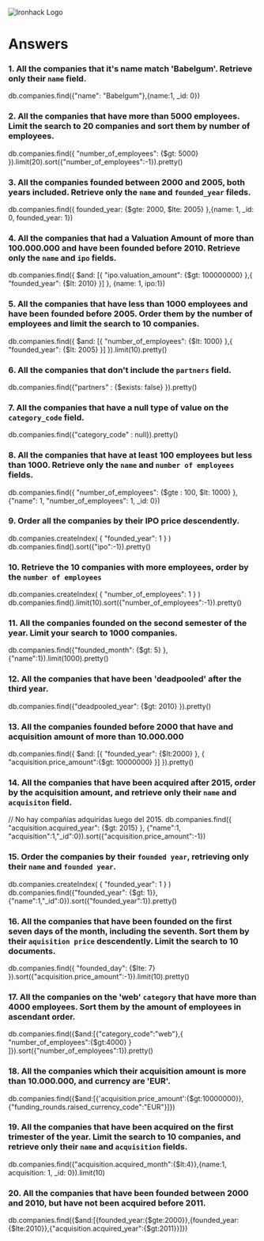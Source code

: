 ![Ironhack Logo](https://i.imgur.com/1QgrNNw.png)

# Answers

### 1. All the companies that it's name match 'Babelgum'. Retrieve only their `name` field.

db.companies.find({"name": "Babelgum"},{name:1, _id: 0})

### 2. All the companies that have more than 5000 employees. Limit the search to 20 companies and sort them by **number of employees**.

db.companies.find({ "number_of_employees": {$gt: 5000} }).limit(20).sort({"number_of_employees":-1}).pretty()

### 3. All the companies founded between 2000 and 2005, both years included. Retrieve only the `name` and `founded_year` fileds.

db.companies.find({ founded_year: {$gte: 2000, $lte: 2005} },{name: 1, _id: 0, founded_year: 1})

### 4. All the companies that had a Valuation Amount of more than 100.000.000 and have been founded before 2010. Retrieve only the `name` and `ipo` fields.

db.companies.find({ $and: [{ "ipo.valuation_amount": {$gt: 100000000} },{ "founded_year": {$lt: 2010} }] }, {name: 1, ipo:1})



### 5. All the companies that have less than 1000 employees and have been founded before 2005. Order them by the number of employees and limit the search to 10 companies.

db.companies.find({ $and: [{ "number_of_employees": {$lt: 1000} },{ "founded_year": {$lt: 2005} }] }).limit(10).pretty()

### 6. All the companies that don't include the `partners` field.

db.companies.find({"partners" : {$exists: false} }).pretty()

### 7. All the companies that have a null type of value on the `category_code` field.

db.companies.find({"category_code" : null}).pretty()

### 8. All the companies that have at least 100 employees but less than 1000. Retrieve only the `name` and `number of employees` fields.

db.companies.find({ "number_of_employees": {$gte : 100, $lt: 1000} }, {"name": 1, "number_of_employees": 1, _id: 0})

### 9. Order all the companies by their IPO price descendently.

db.companies.createIndex( { "founded_year": 1 } )
db.companies.find().sort({"ipo":-1}).pretty()


### 10. Retrieve the 10 companies with more employees, order by the `number of employees`

db.companies.createIndex( { "number_of_employees": 1 } )
db.companies.find().limit(10).sort({"number_of_employees":-1}).pretty()

### 11. All the companies founded on the second semester of the year. Limit your search to 1000 companies.

db.companies.find({"founded_month": {$gt: 5} }, {"name":1}).limit(1000).pretty()

### 12. All the companies that have been 'deadpooled' after the third year.

db.companies.find({"deadpooled_year": {$gt: 2010} }).pretty()

### 13. All the companies founded before 2000 that have and acquisition amount of more than 10.000.000

db.companies.find({ $and: [{ "founded_year": {$lt:2000} }, { "acquisition.price_amount":{$gt: 10000000} }] }).pretty()

### 14. All the companies that have been acquired after 2015, order by the acquisition amount, and retrieve only their `name` and `acquisiton` field.

// No hay compañías adquiridas luego del 2015.
db.companies.find({ "acquisition.acquired_year": {$gt: 2015} }, {"name":1, "acquisition":1,"_id":0}).sort({"acquisition.price_amount":-1})
### 15. Order the companies by their `founded year`, retrieving only their `name` and `founded year`.

db.companies.createIndex( { "founded_year": 1 } )
db.companies.find({"founded_year": {$gt: 1}}, {"name":1,"_id":0}).sort({"founded_year":1}).pretty()


### 16. All the companies that have been founded on the first seven days of the month, including the seventh. Sort them by their `aquisition price` descendently. Limit the search to 10 documents.

db.companies.find({ "founded_day": {$lte: 7} }).sort({"acquisition.price_amount":-1}).limit(10).pretty()



### 17. All the companies on the 'web' `category` that have more than 4000 employees. Sort them by the amount of employees in ascendant order.


db.companies.find({$and:[{"category_code":"web"},{ "number_of_employees":{$gt:4000} } ]}).sort({"number_of_employees":1}).pretty()

### 18. All the companies which their acquisition amount is more than 10.000.000, and currency are 'EUR'.

db.companies.find({$and:[{'acquisition.price_amount':{$gt:10000000}},{"funding_rounds.raised_currency_code":"EUR"}]})

### 19. All the companies that have been acquired on the first trimester of the year. Limit the search to 10 companies, and retrieve only their `name` and `acquisition` fields.

db.companies.find({"acquisition.acquired_month":{$lt:4}},{name:1, acquisition: 1, _id: 0}).limit(10)

### 20. All the companies that have been founded between 2000 and 2010, but have not been acquired before 2011.

db.companies.find({$and:[{founded_year:{$gte:2000}},{founded_year:{$lte:2010}},{"acquisition.acquired_year":{$gt:2011}}]})